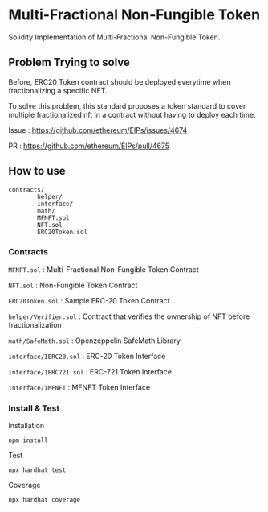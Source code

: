# Multi-Fractional Non-Fungible Token
Solidity Implementation of Multi-Fractional Non-Fungible Token.

## Problem Trying to solve
Before, ERC20 Token contract should be deployed everytime when fractionalizing a specific NFT.

To solve this problem, this standard proposes a token standard to cover multiple fractionalized nft in a contract without having to deploy each time.

Issue : https://github.com/ethereum/EIPs/issues/4674

PR : https://github.com/ethereum/EIPs/pull/4675

## How to use
```
contracts/
        helper/
        interface/
        math/
        MFNFT.sol
        NFT.sol
        ERC20Token.sol
```

### Contracts
``MFNFT.sol`` : Multi-Fractional Non-Fungible Token Contract

``NFT.sol`` : Non-Fungible Token Contract

``ERC20Token.sol`` : Sample ERC-20 Token Contract

``helper/Verifier.sol`` : Contract that verifies the ownership of NFT before fractionalization

``math/SafeMath.sol`` : Openzeppelin SafeMath Library

``interface/IERC20.sol`` : ERC-20 Token Interface

``interface/IERC721.sol`` : ERC-721 Token Interface

``interface/IMFNFT`` : MFNFT Token Interface

### Install & Test

Installation
```
npm install
```

Test
```
npx hardhat test
```

Coverage
```
npx hardhat coverage
```
